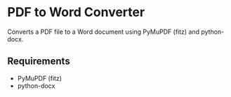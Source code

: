 # PDF to Word Converter

Converts a PDF file to a Word document using PyMuPDF (fitz) and python-docx.

## Requirements

- PyMuPDF (fitz)
- python-docx
